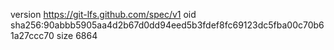 version https://git-lfs.github.com/spec/v1
oid sha256:90abbb5905aa4d2b67d0dd94eed5b3fdef8fc69123dc5fba00c70b61a27ccc70
size 6864
